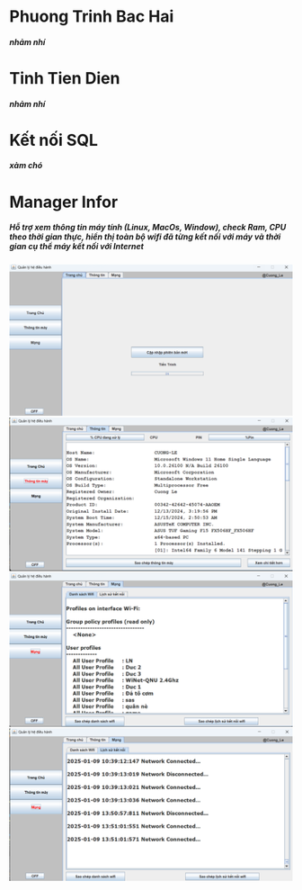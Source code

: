 <h1>Phuong Trinh Bac Hai</h1>
<h5>nhảm nhí </h5>
<h1>Tinh Tien Dien</h1>
<h5>nhảm nhí </h5>
<h1>Kết nối SQL</h1>
<h5>xàm chó</h5>
<h1>Manager Infor</h1>
<h5>Hỗ trợ xem thông tin máy tính (Linux, MacOs, Window), check Ram, CPU theo thời gian thực, hiển thị toàn bộ wifi đã từng kết nối với máy và thời gian cụ thể máy kết nối với Internet</h5>
<img src="https://github.com/cuongle4399/cuongle4399/blob/main/img/managerInfo.png" >
<img src = "https://github.com/cuongle4399/cuongle4399/blob/main/img/managerInfo2.png">
<img src="https://github.com/cuongle4399/cuongle4399/blob/main/img/managerInfo3.png" >
<img src="https://github.com/cuongle4399/cuongle4399/blob/main/img/managerInfo4.png" >
